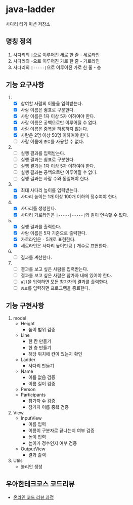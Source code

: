 # java-ladder

사다리 타기 미션 저장소

## 명칭 정의
1. 사다리의 `|`으로 이루어진 세로 한 줄 - 세로라인
2. 사다리의 `-`으로 이루어진 가로 한 줄 - 가로라인
3. 사다리의 `|-----|`으로 이루어진 가로 한 줄 - 층

## 기능 요구사항
1. - [x] 참여할 사람의 이름을 입력받는다.
    - [x] 사람 이름은 쉼표로 구분한다.
    - [x] 사람 이름은 1자 이상 5자 이하여야 한다.
    - [x] 사람 이름은 공백으로만 이루어질 수 없다.
    - [x] 사람 이름은 중복을 허용하지 않는다.
    - [x] 사람은 2명 이상 50명 이하여야 한다.
    - [ ] 사람 이름에 `종료`를 사용할 수 없다.
2. - [ ] 실행 결과를 입력받는다.
    - [ ] 실행 결과는 쉼표로 구분한다.
    - [ ] 실행 결과는 1자 이상 5자 이하여야 한다.
    - [ ] 실행 결과는 공백으로만 이루어질 수 없다.
    - [ ] 실행 결과는 사람 수와 동일해야 한다.
3. - [x] 최대 사다리 높이를 입력받는다.
    - [x] 사다리 높이는 1개 이상 100개 이하의 정수여야 한다.
4. - [x] 사다리를 생성한다.
    - [x] 사다리 가로라인은 `|-----|-----|`와 같이 연속할 수 없다.
5. - [x] 실행 결과를 출력한다.
    - [x] 사람 이름은 5자 기준으로 출력한다.
    - [x] 가로라인은 `-` 5개로 표현한다.
    - [x] 세로라인은 사다리 높이만큼 `|` 개수로 표현한다.
6. - [ ] 결과를 계산한다.
7. - [ ] 결과를 보고 싶은 사람을 입력받는다.
    - [ ] 결과를 보고 싶은 사람은 참가자 내에 있어야 한다.
    - [ ] `all`을 입력하면 모든 참가자의 결과를 출력한다.
    - [ ] `종료`를 입력하면 프로그램을 종료한다.
   
## 기능 구현사항
1. model
    - Height
      - 높이 범위 검증
    - Line
      - 한 칸 만들기
      - 한 층 만들기
      - 해당 위치에 칸이 있는지 확인
    - Ladder
      - 사다리 만들기
    - Name
      - 이름 없음 검증
      - 이름 길이 검증
    - Person
    - Participants
      - 참가자 수 검증
      - 참가자 이름 중복 검증
2. View
    - InputView
        - 이름 입력
        - 이름이 구분자로 끝나는지 여부 검증
        - 높이 입력
        - 높이가 정수인지 여부 검증
    - OutputView
        - 결과 출력
3. Utils
    - 불리안 생성

## 우아한테크코스 코드리뷰

- [온라인 코드 리뷰 과정](https://github.com/woowacourse/woowacourse-docs/blob/master/maincourse/README.md)
